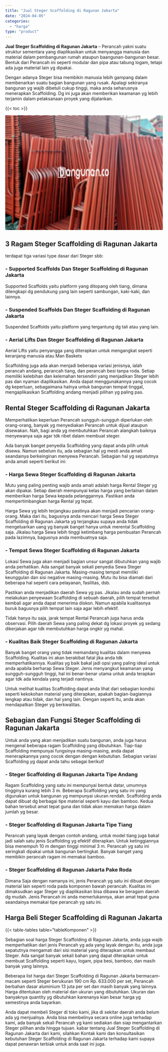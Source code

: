 ```yaml
---
title: "Jual Steger Scaffolding di Ragunan Jakarta"
date: "2024-04-05"
categories: 
  - "harga"
type: "product"
---
```


**Jual Steger Scaffolding di Ragunan Jakarta** – Perancah yakni suatu struktur sementara yang diaplikasikan untuk menyangga manusia dan material dalam pembangunan rumah ataupun baangunan-bangunan besar. Bentuk dari Perancah ini seperti modular dan pipa atau tabung logam, tetapi ada juga material lain yg dipakai.

Dengan adanya Steger bisa membikin manusia lebih gampang dalam membenarkan suatu bagian bangunan yang rusak. Apalagi sekiranya bangunan yg wajib dibetuli cukup tinggi, maka anda seharusnya menerapkan Scaffolding. Dg ini juga akan memberikan keamanan yg lebih terjamin dalam pelaksanaan proyek yang dijalankan.

{{< toc >}}

![Jual Steger Scaffolding di Ragunan Jakarta](/images/sewa-scaffolding-steger-04.png)

## 3 Ragam Steger Scaffolding di Ragunan Jakarta

terdapat tiga variasi type dasar dari Steger sbb:

### \- Supported Scaffolds Dan Steger Scaffolding di Ragunan Jakarta

Supported Scaffolds yaitu platform yang ditopang oleh tiang, dimana dilengkapi dg pendukung yang lain seperti sambungan, kaki-kaki, dan lainnya.

### \- Suspended Scaffolds Dan Steger Scaffolding di Ragunan Jakarta

Suspended Scaffolds yaitu platform yang tergantung dg tali atau yang lain.

### \- Aerial Lifts Dan Steger Scaffolding di Ragunan Jakarta

Aerial Lifts yaitu penyangga yang diterapkan untuk mengangkat seperti keranjang manusia atau Man Baskets

Scaffolding juga ada akan menjadi beberapa variasi jenisnya, ialah perancah andang, perancah tiang, dan perancah besi tanpa roda. Setiap memiliki kelebihan dan kelemahan tersendiri yang menjadikan Steger lebih pas dan nyaman diaplikasikan. Anda dapat menggunakannya yang cocok dg keperluan, sebagaimana halnya untuk bangunan tempat tinggal, mengaplikasikan Scaffolding andang menjadi pilihan yg paling pas.

## Rental Steger Scaffolding di Ragunan Jakarta

Memperhatikan keperluan Perancah sungguh-sungguh diperlukan oleh orang-orang, banyak yg menyediakan Perancah untuk dijual ataupun disewakan. Nah, bagi anda yg membutuhkan Perancah alangkah baiknya menyewanya saja agar tdk ribet dalam membuat steger.

Ada banyak banget penyedia Scaffolding yang dapat anda pilih untuk disewa. Namun sebelum itu, ada sebagian hal yg mesti anda amati seandainya berkeinginan menyewa Perancah. Sebagian hal yg sepatutnya anda amati seperti berikut ini:

### \- Harga Sewa Steger Scaffolding di Ragunan Jakarta

Mutu yang paling penting wajib anda amati adalah harga Rental Steger yg akan dipakai. Setiap daerah mempunyai kelas harga yang berlainan dalam memberikan harga Sewa kepada pelanggannya. Pastikan anda mempertimbangkan harga Rental yg tepat.

Harga Sewa yg lebih terjangkau pastinya akan menjadi pencarian orang-orang. Maka dari itu, bagusnya anda mencari harga Sewa Steger Scaffolding di Ragunan Jakarta yg terjangkau supaya anda tidak mengeluarkan uang yg banyak banget hanya untuk merental Scaffolding saja. Jikalau harga Sewa lebih tinggi ketimbang harga pembuatan Perancah pada lazimnya, bagusnya anda membuatnya saja.

### \- Tempat Sewa Steger Scaffolding di Ragunan Jakarta

Lokasi Sewa juga akan menjadi bagian unsur sangat dibutuhkan yang wajib anda perhatikan. Ada sangat banyak sekali penyedia Sewa Steger Scaffolding di Ragunan Jakarta. Masing-masing tempat memiliki keunggulan dan sisi negative masing-masing. Mutu itu bisa diamati dari beberapa hal seperti cara pelayanan, fasilitas, dsb.

Pastikan anda menjadikan daerah Sewa yg pas. Jikalau anda sudah pernah melakukan penyewaan Scaffolding di sebuah daerah, pilih tempat tersebut kembali agar anda dapat menerima diskon. Namun apabila kualitasnya buruk bagusnya pilih tempat lain saja agar lebih efektif.

Tidak hanya itu saja, jarak tempat Rental Perancah juga harus anda observasi. Pilih daerah Sewa yang paling dekat dg lokasi proyek yg sedang dikerjakan agar tdk membutuhkan harga ongkir yg mahal.

### \- Kualitas Baik Steger Scaffolding di Ragunan Jakarta

Banyak banget orang yang tidak memandang kualitas dalam menyewa Scaffolding. Kualitas ini akan berakibat fatal jika anda tdk memperhatikannya. Kualitas yg baik bakal jadi opsi yang paling ideal untuk anda apabila berharap Sewa Steger. Jenis menyangkut keamanan yang sungguh-sungguh tinggi, hal ini benar-benar utama untuk anda terapkan agar tdk ada kendala yang terjadi nantinya.

Untuk melihat kualitas Scaffolding dapat anda lihat dari sebagian kondisi seperti kekokohan material yang diterapkan, apakah bagian-bagiannya lengkap atau tidak, dan hal yang lain. Dengan seperti itu, anda akan mendapatkan Steger yg berkwalitas.

## Sebagian dan Fungsi Steger Scaffolding di Ragunan Jakarta

Untuk anda yang akan menjadikan suatu bangunan, anda juga harus mengenal beberapa ragam Scaffolding yang dibutuhkan. Tiap-tiap Scaffolding mempunyai fungsinya masing-masing, anda dapat menerapkannya yang cocok dengan dengan kebutuhan. Sebagian variasi Scaffolding yg dapat anda tahu sebagai berikut!

### \- Steger Scaffolding di Ragunan Jakarta Tipe Andang

Ragam Scaffolding yang satu ini mempunyai bentuk datar, umumnya tingginya kurang lebih 3 m. Beberapa Scaffolding yang satu ini yang digunakan untuk bangunan yg mempunyai ukuran rendah. Scaffolding anda dapat dibuat dg berbagai tipe material seperti kayu dan bamboo. Kedua bahan tersebut amat tepat guna dan tidak akan memakan harga dalam jumlah yg besar.

### \- Steger Scaffolding di Ragunan Jakarta Tipe Tiang

Perancah yang layak dengan contoh andang, untuk model tiang juga bakal jadi salah satu jenis Scaffolding yg efektif diterapkan. Untuk ketinggiannya bisa menempuh 10 m dengan tinggi minimal 3 m. Perancah yg satu ini seringkali dipakai untuk bangunan bertingkat. Banyak banget yang membikin perancah ragam ini memakai bamboo.

### \- Steger Scaffolding di Ragunan Jakarta Pake Roda

Dimana Saja dengan namanya ini, jenis Perancah yg satu ini dibuat dengan material lain seperti roda pada komponen bawah perancah. Kualitas ini dimaksudkan agar Steger yg diaplikasikan bisa dibawa ke beragam daerah dg mudah. Jenis Perancah ini anda memerlukannya, akan amat tepat guna seandainya memakai tipe perancah yg satu ini.

## Harga Beli Steger Scaffolding di Ragunan Jakarta

{{< table-tables table="tableKomponen" >}}

Sebagian soal harga Steger Scaffolding di Ragunan Jakarta, anda juga wajib memperhatikan dari jenis Perancah yg ada yang layak dengan itu, anda juga sepatutnya mengamati dari sisi material yang diterapkan untuk membaut Steger. Ada sangat banyak sekali bahan yang dapat diterapkan untuk membuat Scaffolding seperti kayu, logam, pipa besi, bamboo, dan masih banyak yang lainnya.

Beberapa list harga dari Steger Scaffolding di Ragunan Jakarta bermacam-macam seperti Steger berukuran 190 cm Rp. 633.000 per set, Perancah berbahan dasar aluminium 13 juta per set dan masih banyak yang lainnya. Harga ditentukan oleh material dan ukuran yang dibutuhkan. Ukuran dan banyaknya quantity yg dibutuhkan karenanya kian besar harga yg semestinya anda bayarkan.

Anda dapat membeli Steger di toko kami, jika di sekitar daerah anda belum ada yg menjualnya. Anda bisa membelinya secara online juga terhadap kami, ada banyak sekali Perancah yg kami sediakan dan siap mengantarkan Steger pilihan anda hingga tujuan. kabar tentang Jual Steger Scaffolding di Ragunan Jakarta dari kami, silahkan Kontak kami dan konsultasikan kebutuhan Steger Scaffolding di Ragunan Jakarta terhadap kami supaya dapat penawran terbiak untuk anda saat ini juga.
